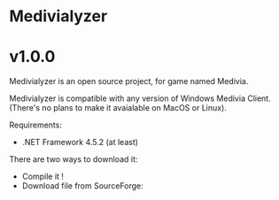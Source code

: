 # Medivialyzer
# v1.0.0

Medivialyzer is an open source project, for game named Medivia.

Medivialyzer is compatible with any version of Windows Medivia Client. (There's no plans to make it avaialable on MacOS or Linux).

Requirements:
- .NET Framework 4.5.2 (at least)

There are two ways to download it:
- Compile it ! <harder version>
- Download file from SourceForge:

